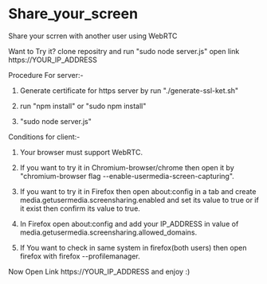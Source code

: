 # Share_your_screen
Share your scrren with another user using WebRTC

Want to Try it? clone repositry and run "sudo node server.js" open link https://YOUR_IP_ADDRESS

Procedure For server:-

1. Generate certificate for https server by run "./generate-ssl-ket.sh"

2. run "npm install" or "sudo npm install"

3. "sudo node server.js"


Conditions for client:-

1. Your browser must support WebRTC.

2. If you want to try it in Chromium-browser/chrome then open it by "chromium-browser flag --enable-usermedia-screen-capturing".

3. If you want to try it in Firefox then open about:config in a tab and create media.getusermedia.screensharing.enabled and set its value to true or if it exist then confirm its value to true.

4. In Firefox  open  about:config and  add your IP_ADDRESS in value of  media.getusermedia.screensharing.allowed_domains.

5. If You want to check in same system in firefox(both users) then open firefox with firefox --profilemanager.

Now Open Link https://YOUR_IP_ADDRESS and enjoy :) 
